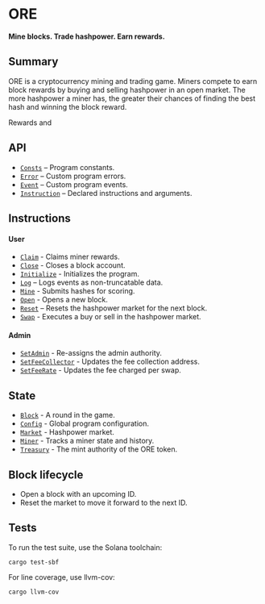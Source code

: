 # ORE

**Mine blocks. Trade hashpower. Earn rewards.**

## Summary

ORE is a cryptocurrency mining and trading game. Miners compete to earn block rewards by buying and selling hashpower in an open market. The more hashpower a miner has, the greater their chances of finding the best hash and winning the block reward. 

Rewards and  


## API
- [`Consts`](api/src/consts.rs) – Program constants.
- [`Error`](api/src/error.rs) – Custom program errors.
- [`Event`](api/src/error.rs) – Custom program events.
- [`Instruction`](api/src/instruction.rs) – Declared instructions and arguments.

## Instructions

#### User
- [`Claim`](program/src/claim.rs) - Claims miner rewards. 
- [`Close`](program/src/close.rs) - Closes a block account.
- [`Initialize`](program/src/initialize.rs) - Initializes the program.
- [`Log`](program/src/log.rs) – Logs events as non-truncatable data.
- [`Mine`](program/src/mine.rs) - Submits hashes for scoring.
- [`Open`](program/src/open.rs) - Opens a new block.
- [`Reset`](program/src/reset.rs) – Resets the hashpower market for the next block.
- [`Swap`](program/src/swap.rs) - Executes a buy or sell in the hashpower market.

#### Admin
- [`SetAdmin`](program/src/set_admin.rs) - Re-assigns the admin authority.
- [`SetFeeCollector`](program/src/set_admin.rs) - Updates the fee collection address.
- [`SetFeeRate`](program/src/set_admin.rs) - Updates the fee charged per swap.

## State
- [`Block`](api/src/state/block.rs) - A round in the game.
- [`Config`](api/src/state/config.rs) - Global program configuration.
- [`Market`](api/src/state/market.rs) - Hashpower market.
- [`Miner`](api/src/state/miner.rs) - Tracks a miner state and history.
- [`Treasury`](api/src/state/treasury.rs) - The mint authority of the ORE token.

## Block lifecycle

- Open a block with an upcoming ID.
- Reset the market to move it forward to the next ID. 


## Tests

To run the test suite, use the Solana toolchain: 

```
cargo test-sbf
```

For line coverage, use llvm-cov:

```
cargo llvm-cov
```
